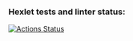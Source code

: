 ### Hexlet tests and linter status:
[![Actions Status](https://github.com/DmitryVerchenko/java-project-72/actions/workflows/hexlet-check.yml/badge.svg)](https://github.com/DmitryVerchenko/java-project-72/actions)